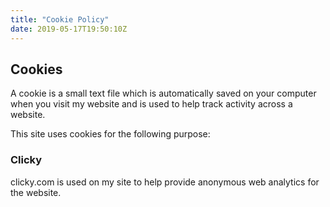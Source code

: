 ```yaml
---
title: "Cookie Policy"
date: 2019-05-17T19:50:10Z
---
```

## Cookies

A cookie is a small text file which is automatically saved on your computer when you visit my website and is used to
help track activity across a website.

This site uses cookies for the following purpose:

### Clicky

clicky.com is used on my site to help provide anonymous web analytics for the website.
